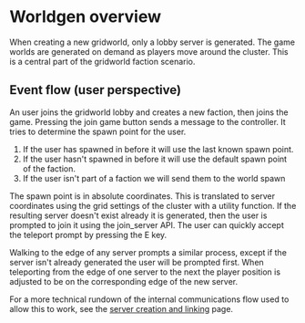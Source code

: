# Worldgen overview

When creating a new gridworld, only a lobby server is generated. The game worlds are generated on demand as players move around the cluster. This is a central part of the gridworld faction scenario.

## Event flow (user perspective)

An user joins the gridworld lobby and creates a new faction, then joins the game.
Pressing the join game button sends a message to the controller. It tries to determine the spawn point for the user.

1. If the user has spawned in before it will use the last known spawn point.
1. If the user hasn't spawned in before it will use the default spawn point of the faction.
1. If the user isn't part of a faction we will send them to the world spawn

The spawn point is in absolute coordinates. This is translated to server coordinates using the grid settings of the cluster with a utility function. If the resulting server doesn't exist already it is generated, then the user is prompted to join it using the join_server API. The user can quickly accept the teleport prompt by pressing the E key.

Walking to the edge of any server prompts a similar process, except if the server isn't already generated the user will be prompted first.
When teleporting from the edge of one server to the next the player position is adjusted to be on the corresponding edge of the new server.

For a more technical rundown of the internal communications flow used to allow this to work, see the [server creation and linking](server%20creation%20and%20linking.md) page.

